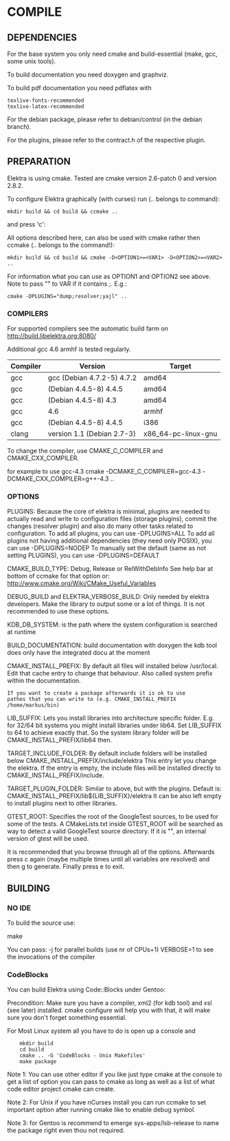 # COMPILE #

## DEPENDENCIES ##

For the base system you only need cmake and build-essential (make, gcc,
some unix tools).

To build documentation you need doxygen and graphviz.

To build pdf documentation you need pdflatex with

	texlive-fonts-recommended
	texlive-latex-recommended

For the debian package, please refer to debian/control (in the debian
branch).

For the plugins, please refer to the contract.h of the respective
plugin.



## PREPARATION ##

Elektra is using cmake.
Tested are cmake version 2.6-patch 0 and version 2.8.2.

To configure Elektra graphically (with curses) run (.. belongs to command):

	mkdir build && cd build && ccmake ..

and press 'c':


All options described here, can also be used with cmake rather then
ccmake (.. belongs to the command!):

	mkdir build && cd build && cmake -D<OPTION1>=<VAR1> -D<OPTION2>=<VAR2> ..

For information what you can use as OPTION1 and OPTION2 see above.
Note to pass "" to VAR if it contains ;.
E.g.:

	cmake -DPLUGINS="dump;resolver;yajl" ..


### COMPILERS ###

For supported compilers see the automatic build farm on
http://build.libelektra.org:8080/

Additional gcc 4.6 armhf is tested regularly.



|   Compiler        |         Version             |      Target       |
|-------------------|-----------------------------|-------------------|
|      gcc          | gcc (Debian 4.7.2-5) 4.7.2  |      amd64        |
|      gcc          | (Debian 4.4.5-8) 4.4.5      |      amd64        |
|      gcc          | (Debian 4.4.5-8) 4.3        |      amd64        |
|      gcc          | 4.6                         |      armhf        |
|      gcc          | (Debian 4.4.5-8) 4.4.5      |      i386         |
|     clang         | version 1.1 (Debian 2.7-3)  |x86_64-pc-linux-gnu|


To change the compiler, use
CMAKE_C_COMPILER and CMAKE_CXX_COMPILER.

for example to use gcc-4.3
  cmake -DCMAKE_C_COMPILER=gcc-4.3 -DCMAKE_CXX_COMPILER=g++-4.3 ..



### OPTIONS ###

PLUGINS:
	Because the core of elektra is minimal, plugins are needed to
	actually read and write to configuration files (storage plugins),
	commit the changes (resolver plugin) and also do many other
	tasks related to configuration.
	To add all plugins, you can use
		-DPLUGINS=ALL
	To add all plugins not having additional dependencies
	(they need only POSIX), you can use
		-DPLUGINS=NODEP
	To manually set the default (same as not setting PLUGINS), you can use
		-DPLUGINS=DEFAULT

CMAKE_BUILD_TYPE:
	Debug, Release or RelWithDebInfo
	See help bar at bottom of ccmake for that option or:
	http://www.cmake.org/Wiki/CMake_Useful_Variables

DEBUG_BUILD and ELEKTRA_VERBOSE_BUILD:
	Only needed by elektra developers.
	Make the library to output some or a lot of things.
	It is not recommended to use these options.

KDB_DB_SYSTEM:
	is the path where the system configuration is searched at runtime

BUILD_DOCUMENTATION: build documentation with doxygen
	the kdb tool does only have the integrated docu at the moment


CMAKE_INSTALL_PREFIX:
	By default all files will installed below /usr/local.
	Edit that cache entry to change that behaviour.
	Also called system prefix within the documentation.

	If you want to create a package afterwards it is ok to use
	pathes that you can write to (e.g. CMAKE_INSTALL_PREFIX /home/markus/bin)

LIB_SUFFIX:
	Lets you install libraries into architecture specific folder.
	E.g. for 32/64 bit systems you might install libraries under
	lib64. Set LIB_SUFFIX to 64 to achieve exactly that.
	So the system library folder will be CMAKE_INSTALL_PREFIX/lib64
	then.

TARGET_INCLUDE_FOLDER:
	By default include folders will be installed below
	CMAKE_INSTALL_PREFIX/include/elektra
	This entry let you change the elektra.
	If the entry is empty, the include files will be
	installed directly to CMAKE_INSTALL_PREFIX/include.

TARGET_PLUGIN_FOLDER:
	Similar to above, but with the plugins. Default is:
	CMAKE_INSTALL_PREFIX/lib${LIB_SUFFIX}/elektra
	It can be also left empty to install plugins next
	to other libraries.


GTEST_ROOT:
	Specifies the root of the GoogleTest sources, to be used
	for some of the tests. A CMakeLists.txt inside GTEST_ROOT
	will be searched as way to detect a valid GoogleTest source
	directory.
	If it is "", an internal version of gtest will be used.

It is recommended that you browse through all of the options.
Afterwards press c again (maybe multiple times until all variables are
resolved) and then g to generate.  Finally press e to exit.



## BUILDING ##

### NO IDE ###

To build the source use:

 make

You can pass:
 -j for parallel builds (use nr of CPUs+1)
 VERBOSE=1 to see the invocations of the compiler


### CodeBlocks ###

You can build Elektra using Code::Blocks under Gentoo:

Precondition:
Make sure you have a compiler, xml2 (for kdb tool) and xsl (see later)
installed. cmake configure will help you with that, it will make sure you don't forget something
essential.

For Most Linux system all you have to do is open up a console and 

        mkdir build 
        cd build 
        cmake .. -G 'CodeBlocks - Unix Makefiles' 
        make package


Note  1:
	You can use other editor if you like just type cmake at the
	console to get a list of option you can pass to cmake as long as well
	as a list of what code editor project cmake can create.

Note 2:
	For Unix if you have nCurses install you can run ccmake to set important option after
	running cmake like to enable debug symbol.

Note 3: 
	for Gentoo is recommend to emerge sys-apps/lsb-release to name the package 
	right even thou not required.

